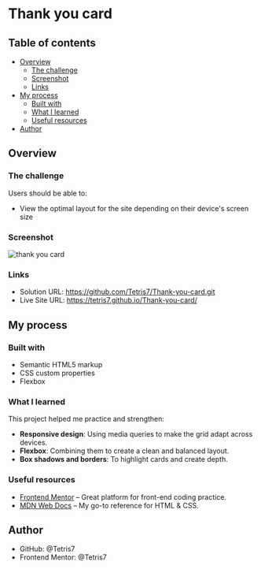 # Thank you card 

## Table of contents

- [Overview](#overview)
  - [The challenge](#the-challenge)
  - [Screenshot](#screenshot)
  - [Links](#links)
- [My process](#my-process)
  - [Built with](#built-with)
  - [What I learned](#what-i-learned)
  - [Useful resources](#useful-resources)
- [Author](#author)




## Overview

### The challenge

Users should be able to:

- View the optimal layout for the site depending on their device's screen size

### Screenshot
![thank you card](https://github.com/user-attachments/assets/1b50ddd3-0d5a-4f4c-9e37-6a6bce4e2f5a)



### Links

- Solution URL: https://github.com/Tetris7/Thank-you-card.git
- Live Site URL: https://tetris7.github.io/Thank-you-card/

## My process

### Built with

- Semantic HTML5 markup
- CSS custom properties
- Flexbox


### What I learned


This project helped me practice and strengthen:

- **Responsive design**: Using media queries to make the grid adapt across devices.  
- **Flexbox**: Combining them to create a clean and balanced layout.  
- **Box shadows and borders**: To highlight cards and create depth. 


### Useful resources

- [Frontend Mentor](https://www.frontendmentor.io) – Great platform for front-end coding practice.  
- [MDN Web Docs](https://developer.mozilla.org/) – My go-to reference for HTML & CSS.  

## Author

- GitHub: @Tetris7
- Frontend Mentor: @Tetris7
